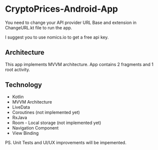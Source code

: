 # CryptoPrices-Android-App

You need to change your API provider URL Base and extension in ChangeURL.kt file to run the app.

I suggest you to use nomics.io to get a free api key.

Architecture
-----------
This app implements MVVM architecture. App contains 2 fragments and 1 root activity.

Technology
--------
- Kotlin
- MVVM Architecture
- LiveData
- Coroutines (not implemented yet)
- RxJava
- Room - Local storage (not implemented yet)
- Navigation Component
- View Binding

PS. Unit Tests and UI/UX improvements will be impemented.
